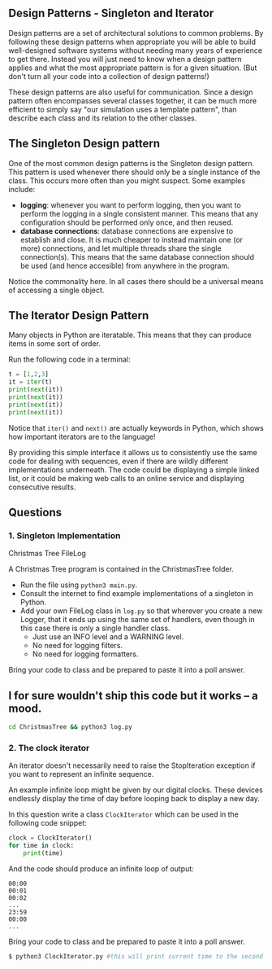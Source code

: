 ## Design Patterns - Singleton and Iterator

Design patterns are a set of architectural solutions to common problems.
By following these design patterns when appropriate you will be able to build
well-designed software systems without needing many years of experience to
get there.  Instead you will just need to know when a design pattern applies
and what the most appropriate pattern is for a given situation.  (But don't
turn all your code into a collection of design patterns!)

These design patterns are also useful for communication. Since a design pattern
often encompasses several classes together, it can be much more efficient to
simply say "our simulation uses a template pattern", than describe each class
and its relation to the other classes.

## The Singleton Design pattern
One of the most common design patterns is the Singleton design pattern.  This
pattern is used whenever there should only be a single instance of the class.
This occurs more often than you might suspect. Some examples include:

 - **logging**: whenever you want to perform logging, then you want to perform
 the logging in a single consistent manner.  This means that any configuration
 should be performed only once, and then reused.
 - **database connections**: database connections are expensive to establish
 and close.  It is much cheaper to instead maintain one (or more) connections,
 and let multiple threads share the single connection(s).  This means that
 the same database connection should be used (and hence accesible) from
 anywhere in the program.

Notice the commonality here.  In all cases there should be a universal means of
accessing a single object.

## The Iterator Design Pattern

Many objects in Python are iteratable.  This means that they can produce items
in some sort of order.

Run the following code in a terminal:
```python
t = [1,2,3]
it = iter(t)
print(next(it))
print(next(it))
print(next(it))
print(next(it))
```
Notice that `iter()` and `next()` are actually keywords in Python, which shows
how important iterators are to the language!

By providing this simple interface it allows us to consistently use the same
code for dealing with sequences, even if there are wildly different
implementations underneath.  The code could be displaying a simple linked list,
or it could be making web calls to an online service and displaying consecutive
results.

## Questions

### 1. Singleton Implementation

Christmas Tree FileLog

A Christmas Tree program is contained in the ChristmasTree folder.

 - Run the file using `python3 main.py`.
 - Consult the internet to find example implementations of a singleton in Python.
 - Add your own FileLog class in `log.py` so that wherever you create a new 
   Logger, that it ends up using the same set of handlers, even though in
   this case there is only a single handler class.
    - Just use an INFO level and a WARNING level.
    - No need for logging filters.
    - No need for logging formatters.

Bring your code to class and be prepared to paste it into a poll answer.

## I for sure wouldn't ship this code but it works – a mood.
```bash 
cd ChristmasTree && python3 log.py
```

### 2. The clock iterator

An iterator doesn't necessarily need to raise the StopIteration exception if
you want to represent an infinite sequence.

An example infinite loop might be given by our digital clocks.  These devices
endlessly display the time of day before looping back to display a new day.

In this question write a class `ClockIterator` which can be used in the
following code snippet:

```python
clock = ClockIterator()
for time in clock:
    print(time)
```

And the code should produce an infinite loop of output:

```
00:00
00:01
00:02
...
23:59
00:00
...
```

Bring your code to class and be prepared to paste it into a poll answer.

```bash
$ python3 ClockIterator.py #this will print current time to the second and uses iterator class to uptick time with minimal absolute error
```